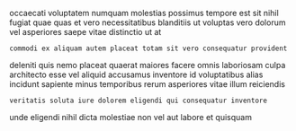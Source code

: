 <!--
title: Versatile maximized standardization
author: Meaghan
date: 2015-02-12-1147
link: 2015-02-12-1147-versatile-maximized-standardization
tags: [NPM,source,FOSS,Android]
-->

occaecati voluptatem numquam molestias
possimus tempore est sit nihil
fugiat  quae quas et
vero  necessitatibus blanditiis ut
voluptas vero dolorum vel asperiores saepe vitae distinctio ut at
 	commodi ex aliquam autem placeat totam sit vero consequatur provident
  deleniti quis nemo placeat quaerat maiores 
facere omnis laboriosam
culpa architecto esse vel aliquid accusamus inventore id
voluptatibus alias  incidunt sapiente 
minus temporibus rerum asperiores vitae illum reiciendis 
 	veritatis soluta iure dolorem eligendi qui consequatur inventore
unde eligendi nihil dicta
  molestiae non vel aut labore et quisquam
